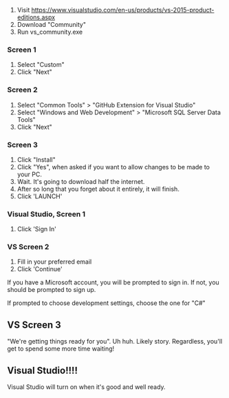 1. Visit https://www.visualstudio.com/en-us/products/vs-2015-product-editions.aspx
2. Download "Community"
3. Run vs_community.exe

### Screen 1

1. Select "Custom"
2. Click "Next"

### Screen 2

1. Select "Common Tools" > "GitHub Extension for Visual Studio"
2. Select "Windows and Web Development" > "Microsoft SQL Server Data Tools"
3. Click "Next"

### Screen 3

1. Click "Install"
2. Click "Yes", when asked if you want to allow changes to be made to your PC.
3. Wait.  It's going to download half the internet.
4. After so long that you forget about it entirely, it will finish.
5. Click 'LAUNCH'

### Visual Studio, Screen 1

1. Click 'Sign In'

### VS Screen 2

1. Fill in your preferred email
2. Click 'Continue'

If you have a Microsoft account, you will be prompted to sign in.  If not, you should be prompted to sign up.

If prompted to choose development settings, choose the one for "C#"

## VS Screen 3

"We're getting things ready for you".  Uh huh.  Likely story.  Regardless, you'll get to spend some more time waiting!

## Visual Studio!!!!

Visual Studio will turn on when it's good and well ready.
